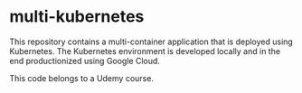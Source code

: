 # multi-kubernetes
This repository contains a multi-container application that is deployed using Kubernetes. The Kubernetes environment is developed locally and in the end productionized using Google Cloud.

This code belongs to a Udemy course.